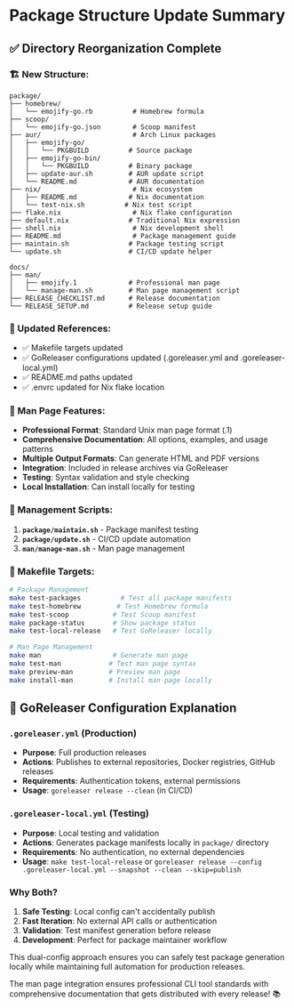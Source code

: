# Package Structure Update Summary

## ✅ Directory Reorganization Complete

### **🏗️ New Structure:**

```
package/
├── homebrew/
│   └── emojify-go.rb          # Homebrew formula
├── scoop/
│   └── emojify-go.json        # Scoop manifest
├── aur/                       # Arch Linux packages
│   ├── emojify-go/
│   │   └── PKGBUILD          # Source package
│   ├── emojify-go-bin/
│   │   └── PKGBUILD          # Binary package
│   ├── update-aur.sh         # AUR update script
│   └── README.md             # AUR documentation
├── nix/                       # Nix ecosystem
│   ├── README.md             # Nix documentation
│   └── test-nix.sh          # Nix test script
├── flake.nix                  # Nix flake configuration
├── default.nix               # Traditional Nix expression
├── shell.nix                  # Nix development shell
├── README.md                  # Package management guide
├── maintain.sh               # Package testing script
└── update.sh                 # CI/CD update helper

docs/
├── man/
│   ├── emojify.1             # Professional man page
│   └── manage-man.sh         # Man page management script
├── RELEASE_CHECKLIST.md      # Release documentation
└── RELEASE_SETUP.md          # Release setup guide
```

### **📝 Updated References:**

-   ✅ Makefile targets updated
-   ✅ GoReleaser configurations updated (.goreleaser.yml and .goreleaser-local.yml)
-   ✅ README.md paths updated
-   ✅ .envrc updated for Nix flake location

### **📖 Man Page Features:**

-   **Professional Format**: Standard Unix man page format (.1)
-   **Comprehensive Documentation**: All options, examples, and usage patterns
-   **Multiple Output Formats**: Can generate HTML and PDF versions
-   **Integration**: Included in release archives via GoReleaser
-   **Testing**: Syntax validation and style checking
-   **Local Installation**: Can install locally for testing

### **🔧 Management Scripts:**

1. **`package/maintain.sh`** - Package manifest testing
2. **`package/update.sh`** - CI/CD update automation
3. **`man/manage-man.sh`** - Man page management

### **🎯 Makefile Targets:**

```bash
# Package Management
make test-packages          # Test all package manifests
make test-homebrew         # Test Homebrew formula
make test-scoop           # Test Scoop manifest
make package-status       # Show package status
make test-local-release   # Test GoReleaser locally

# Man Page Management
make man                  # Generate man page
make test-man            # Test man page syntax
make preview-man         # Preview man page
make install-man         # Install man page locally
```

## 🤔 GoReleaser Configuration Explanation

### **`.goreleaser.yml` (Production)**

-   **Purpose**: Full production releases
-   **Actions**: Publishes to external repositories, Docker registries, GitHub releases
-   **Requirements**: Authentication tokens, external permissions
-   **Usage**: `goreleaser release --clean` (in CI/CD)

### **`.goreleaser-local.yml` (Testing)**

-   **Purpose**: Local testing and validation
-   **Actions**: Generates package manifests locally in `package/` directory
-   **Requirements**: No authentication, no external dependencies
-   **Usage**: `make test-local-release` or `goreleaser release --config .goreleaser-local.yml --snapshot --clean --skip=publish`

### **Why Both?**

1. **Safe Testing**: Local config can't accidentally publish
2. **Fast Iteration**: No external API calls or authentication
3. **Validation**: Test manifest generation before release
4. **Development**: Perfect for package maintainer workflow

This dual-config approach ensures you can safely test package generation locally while maintaining full automation for production releases.

The man page integration ensures professional CLI tool standards with comprehensive documentation that gets distributed with every release! 📚
